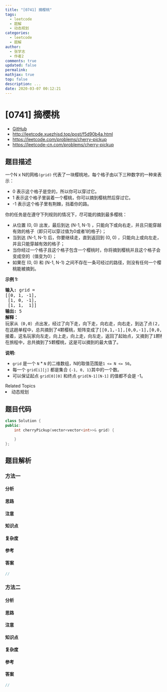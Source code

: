 ```yaml
---
title: "[0741] 摘樱桃"
tags:
  - leetcode
  - 题解
  - 动态规划
categories:
  - leetcode
  - 题解
author:
  - 张学志
  - 作者2
comments: true
updated: false
permalink:
mathjax: true
top: false
description: ...
date: 2020-03-07 00:12:21
---
```



# [0741] 摘樱桃
* [GitHub](https://github.com/algoboy101/LeetCodeCrowdsource/tree/master/_posts/QA/%5B0741%5D%20%E6%91%98%E6%A8%B1%E6%A1%83.md)
* http://leetcode.xuezhisd.top/post/f5d90b4a.html
* https://leetcode.com/problems/cherry-pickup
* https://leetcode-cn.com/problems/cherry-pickup


## 题目描述

<p>一个N x N的网格<code>(grid)</code>&nbsp;代表了一块樱桃地，每个格子由以下三种数字的一种来表示：</p>

<ul>
	<li>0 表示这个格子是空的，所以你可以穿过它。</li>
	<li>1 表示这个格子里装着一个樱桃，你可以摘到樱桃然后穿过它。</li>
	<li>-1 表示这个格子里有荆棘，挡着你的路。</li>
</ul>

<p>你的任务是在遵守下列规则的情况下，尽可能的摘到最多樱桃：</p>

<ul>
	<li>从位置&nbsp;(0, 0) 出发，最后到达 (N-1, N-1) ，只能向下或向右走，并且只能穿越有效的格子（即只可以穿过值为0或者1的格子）；</li>
	<li>当到达 (N-1, N-1) 后，你要继续走，直到返回到 (0, 0) ，只能向上或向左走，并且只能穿越有效的格子；</li>
	<li>当你经过一个格子且这个格子包含一个樱桃时，你将摘到樱桃并且这个格子会变成空的（值变为0）；</li>
	<li>如果在 (0, 0) 和 (N-1, N-1) 之间不存在一条可经过的路径，则没有任何一个樱桃能被摘到。</li>
</ul>

<p><strong>示例 1:</strong></p>

<pre>
<strong>输入:</strong> grid =
[[0, 1, -1],
 [1, 0, -1],
 [1, 1,  1]]
<strong>输出:</strong> 5
<strong>解释：</strong> 
玩家从（0,0）点出发，经过了向下走，向下走，向右走，向右走，到达了点(2, 2)。
在这趟单程中，总共摘到了4颗樱桃，矩阵变成了[[0,1,-1],[0,0,-1],[0,0,0]]。
接着，这名玩家向左走，向上走，向上走，向左走，返回了起始点，又摘到了1颗樱桃。
在旅程中，总共摘到了5颗樱桃，这是可以摘到的最大值了。
</pre>

<p><strong>说明:</strong></p>

<ul>
	<li><code>grid</code> 是一个&nbsp;<code>N</code> * <code>N</code> 的二维数组，N的取值范围是<code>1 &lt;= N &lt;= 50</code>。</li>
	<li>每一个&nbsp;<code>grid[i][j]</code> 都是集合&nbsp;<code>{-1, 0, 1}</code>其中的一个数。</li>
	<li>可以保证起点&nbsp;<code>grid[0][0]</code>&nbsp;和终点&nbsp;<code>grid[N-1][N-1]</code>&nbsp;的值都不会是 -1。</li>
</ul>
<div><div>Related Topics</div><div><li>动态规划</li></div></div>


## 题目代码

```cpp
class Solution {
public:
    int cherryPickup(vector<vector<int>>& grid) {

    }
};
```


## 题目解析


### 方法一

#### 分析

#### 思路

#### 注意

#### 知识点

#### 复杂度

#### 参考

#### 答案

```cpp
//
```


### 方法二

#### 分析

#### 思路

#### 注意

#### 知识点

#### 复杂度

#### 参考

#### 答案

```cpp
//
```


